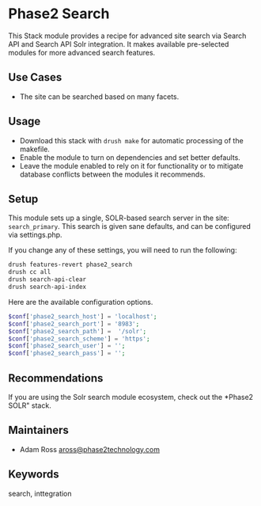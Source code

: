 # Phase2 Search

This Stack module provides a recipe for advanced site search via Search API and
Search API Solr integration. It makes available pre-selected modules for more 
advanced search features.

## Use Cases

* The site can be searched based on many facets.

## Usage

* Download this stack with `drush make` for automatic processing of the makefile.
* Enable the module to turn on dependencies and set better defaults.
* Leave the module enabled to rely on it for functionality or to mitigate database
  conflicts between the modules it recommends.

## Setup

This module sets up a single, SOLR-based search server in the site: `search_primary`.
This search is given sane defaults, and can be configured via settings.php.

If you change any of these settings, you will need to run the following:

```bash
drush features-revert phase2_search
drush cc all
drush search-api-clear
drush search-api-index
```

Here are the available configuration options.

```php
$conf['phase2_search_host'] = 'localhost';
$conf['phase2_search_port'] = '8983';
$conf['phase2_search_path'] =  '/solr';
$conf['phase2_search_scheme'] = 'https';
$conf['phase2_search_user'] = '';
$conf['phase2_search_pass'] = '';
```

## Recommendations
If you are using the Solr search module ecosystem, check out the *Phase2 SOLR" stack.

## Maintainers

* Adam Ross <aross@phase2technology.com>

## Keywords

search, inttegration
